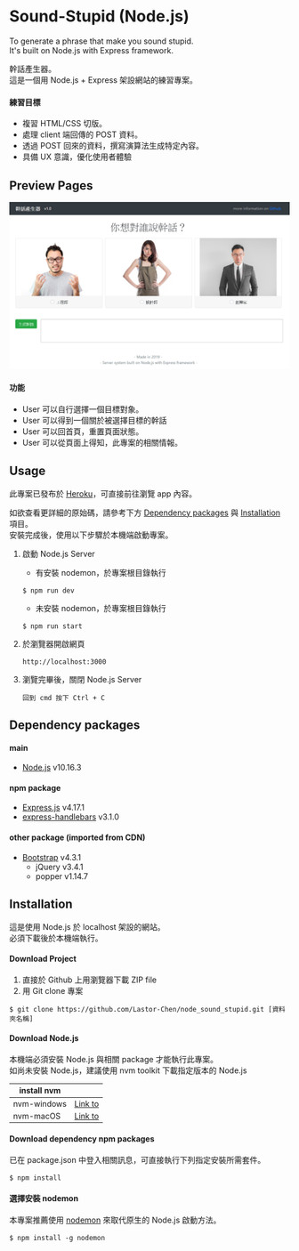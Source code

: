 # Sound-Stupid (Node.js)
To generate a phrase that make you sound stupid. <br>
It's built on Node.js with Express framework.

幹話產生器。 <br>
這是一個用 Node.js + Express 架設網站的練習專案。

#### 練習目標
* 複習 HTML/CSS 切版。
* 處理 client 端回傳的 POST 資料。
* 透過 POST 回來的資料，撰寫演算法生成特定內容。
* 具備 UX 意識，優化使用者體驗

## Preview Pages
![preview](/img/preview.jpg)

#### 功能
* User 可以自行選擇一個目標對象。
* User 可以得到一個關於被選擇目標的幹話
* User 可以回首頁，重置頁面狀態。
* User 可以從頁面上得知，此專案的相關情報。

## Usage
此專案已發布於 [Heroku](https://node-sound-stupid.herokuapp.com/)，可直接前往瀏覽 app 內容。

如欲查看更詳細的原始碼，請參考下方 [Dependency packages](#Dependency-packages) 與 [Installation](#Installation) 項目。 <br>
安裝完成後，使用以下步驟於本機端啟動專案。

1. 啟動 Node.js Server
    
    * 有安裝 nodemon，於專案根目錄執行
    ```
    $ npm run dev
    ```

    * 未安裝 nodemon，於專案根目錄執行
    ```
    $ npm run start
    ```

2. 於瀏覽器開啟網頁
    ```
    http://localhost:3000
    ```

3. 瀏覽完畢後，關閉 Node.js Server
    ```
    回到 cmd 按下 Ctrl + C
    ```

## Dependency packages
#### main
* [Node.js](https://nodejs.org/en/) v10.16.3

#### npm package
* [Express.js](https://expressjs.com/) v4.17.1
* [express-handlebars](https://www.npmjs.com/package/express-handlebars) v3.1.0

#### other package (imported from CDN)
* [Bootstrap](https://getbootstrap.com/) v4.3.1
  * jQuery v3.4.1
  * popper v1.14.7


## Installation
這是使用 Node.js 於 localhost 架設的網站。 <br>
必須下載後於本機端執行。

#### Download Project
1. 直接於 Github 上用瀏覽器下載 ZIP file
2. 用 Git clone 專案
```
$ git clone https://github.com/Lastor-Chen/node_sound_stupid.git [資料夾名稱]
```

#### Download Node.js
本機端必須安裝 Node.js 與相關 package 才能執行此專案。 <br>
如尚未安裝 Node.js，建議使用 nvm toolkit 下載指定版本的 Node.js

| install nvm |  |
| -------- | -------- |
| nvm-windows     | [Link to](https://github.com/coreybutler/nvm-windows) |
| nvm-macOS     | [Link to](https://github.com/nvm-sh/nvm) |

#### Download dependency npm packages
已在 package.json 中登入相關訊息，可直接執行下列指定安裝所需套件。
```
$ npm install
```

#### 選擇安裝 nodemon
本專案推薦使用 [nodemon](https://github.com/remy/nodemon) 來取代原生的 Node.js 啟動方法。
```
$ npm install -g nodemon
```
